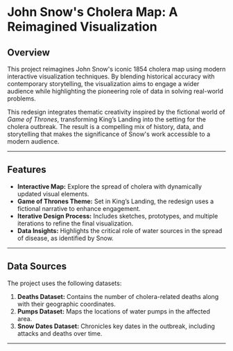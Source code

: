 # **John Snow's Cholera Map: A Reimagined Visualization**

## **Overview**
This project reimagines John Snow's iconic 1854 cholera map using modern interactive visualization techniques. By blending historical accuracy with contemporary storytelling, the visualization aims to engage a wider audience while highlighting the pioneering role of data in solving real-world problems.

This redesign integrates thematic creativity inspired by the fictional world of *Game of Thrones*, transforming King’s Landing into the setting for the cholera outbreak. The result is a compelling mix of history, data, and storytelling that makes the significance of Snow's work accessible to a modern audience.

---

## **Features**
- **Interactive Map:** Explore the spread of cholera with dynamically updated visual elements.
- **Game of Thrones Theme:** Set in King’s Landing, the redesign uses a fictional narrative to enhance engagement.
- **Iterative Design Process:** Includes sketches, prototypes, and multiple iterations to refine the final visualization.
- **Data Insights:** Highlights the critical role of water sources in the spread of disease, as identified by Snow.

---

## **Data Sources**
The project uses the following datasets:
1. **Deaths Dataset:** Contains the number of cholera-related deaths along with their geographic coordinates.
2. **Pumps Dataset:** Maps the locations of water pumps in the affected area.
3. **Snow Dates Dataset:** Chronicles key dates in the outbreak, including attacks and deaths over time.

---
